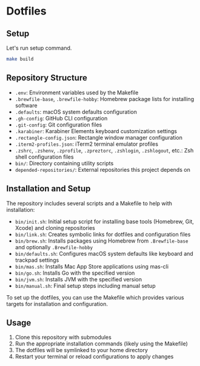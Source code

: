 # Dotfiles

## Setup

Let's run setup command.

```sh
make build
```

## Repository Structure

- `.env`: Environment variables used by the Makefile
- `.brewfile-base`, `.brewfile-hobby`: Homebrew package lists for installing software
- `.defaults`: macOS system defaults configuration
- `.gh-config`: GitHub CLI configuration
- `.git-config`: Git configuration files
- `.karabiner`: Karabiner Elements keyboard customization settings
- `.rectangle-config.json`: Rectangle window manager configuration
- `.iterm2-profiles.json`: iTerm2 terminal emulator profiles
- `.zshrc`, `.zshenv`, `.zprofile`, `.zpreztorc`, `.zshlogin`, `.zshlogout`, etc.: Zsh shell
  configuration files
- `bin/`: Directory containing utility scripts
- `depended-repositories/`: External repositories this project depends on

## Installation and Setup

The repository includes several scripts and a Makefile to help with installation:

- `bin/init.sh`: Initial setup script for installing base tools (Homebrew, Git, Xcode) and cloning
  repositories
- `bin/link.sh`: Creates symbolic links for dotfiles and configuration files
- `bin/brew.sh`: Installs packages using Homebrew from `.Brewfile-base` and optionally
  `.Brewfile-hobby`
- `bin/defaults.sh`: Configures macOS system defaults like keyboard and trackpad settings
- `bin/mas.sh`: Installs Mac App Store applications using mas-cli
- `bin/go.sh`: Installs Go with the specified version
- `bin/jvm.sh`: Installs JVM with the specified version
- `bin/manual.sh`: Final setup steps including manual setup

To set up the dotfiles, you can use the Makefile which provides various targets for installation and
configuration.

## Usage

1. Clone this repository with submodules
2. Run the appropriate installation commands (likely using the Makefile)
3. The dotfiles will be symlinked to your home directory
4. Restart your terminal or reload configurations to apply changes
